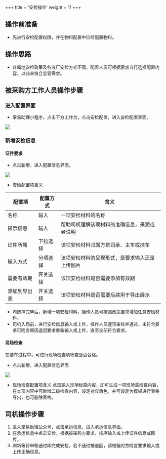 +++
title = '安检操作'
weight = 11
+++

## 操作前准备

+ 先进行安检配置权限，并在物料配置中已经配置物料。

## 操作思路

+ 各属地安检政策及各液厂安检方式不同，配置人员可根据要求自行选择配置内容，以此来符合监管需求。

## 被采购方工作人员操作步骤

### 进入配置界面

* 掌易助理小程序，点击下方工作台，点击安检配置，进入安检配置界面。


![](assets/20250320_113444_c352418bfaae2a0d3fcf4ea44ba8598.png)

### 新增安检信息

#### 证件要求

* 点击新增，进入配置信息界面。


![](assets/20250320_113506_1742192980302.png)

* 安检配置项含义


| 配置项       | 配置方式 | 含义                                           |
| -------------- | ---------- | ------------------------------------------------ |
| 名称         | 输入     | 一项安检材料的名称                             |
| 提示信息     | 输入     | 帮助司机理解该项材料的准确信息，来源或者说明   |
| 证件所属     | 下拉选择 | 该项安检材料归属方是司承、主车或挂车           |
| 输入方式     | 分项选择 | 该项安检材料的呈现形式，是要求输入还是上传图片 |
| 需要有效期   | 开关选择 | 该项安检材料是否需要添加有效期                 |
| 添加到导出表 | 开关选择 | 该项安检材料是否需要后续用于导出展示           |

* 均选择完毕后，新增一项安检材料，操作人员可按照政策要求增加任意安检材料。
* 司机入场前，进行安检信息输入或上传，操作人员逐项审核并通过，未符合要求可附言原因退回要求重新输入或上传，直至全部符合要求。

#### 现场检查

在装车过程中，可进行现场检查项筛查是否合格。

* 点击新增，进入配置信息界面


![](assets/20250320_113525_1742193735015.jpg)

* 现场检查配置项含义
  点击输入现场检查内容，即可生成一项现场需检查内容，在本项内容中可新增二级检查内容，设定对应角色，并可设定为模板进行表格导出，也可删除表格。

## 司机操作步骤

1. 进入掌易助理公众号，点击承运信息，进入承运信息界面。
2. 在承运信息中点击安检，根据被采购方要求，按序输入或上传证件信息或图片。
3. 刷新等待审核通过即完成安检，若不通过被退回，请根据对方附言要求输入或上传正确信息。
